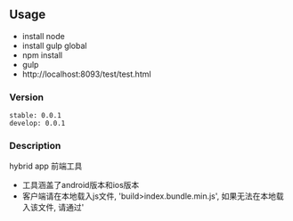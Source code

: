 ## Usage
* install node
* install gulp global
* npm install
* gulp
* http://localhost:8093/test/test.html
### Version
	
	stable: 0.0.1
	develop: 0.0.1

### Description
	
hybrid app 前端工具
* 工具涵盖了android版本和ios版本
* 客户端请在本地载入js文件, 'build>index.bundle.min.js', 如果无法在本地载入该文件, 请通过'<script>'标签载入

## How to use


## Example
* ./test/test.html

###javascript
所有方法都是同步调用方式

## License
### [MIT License](https://en.wikipedia.org/wiki/MIT_License)
